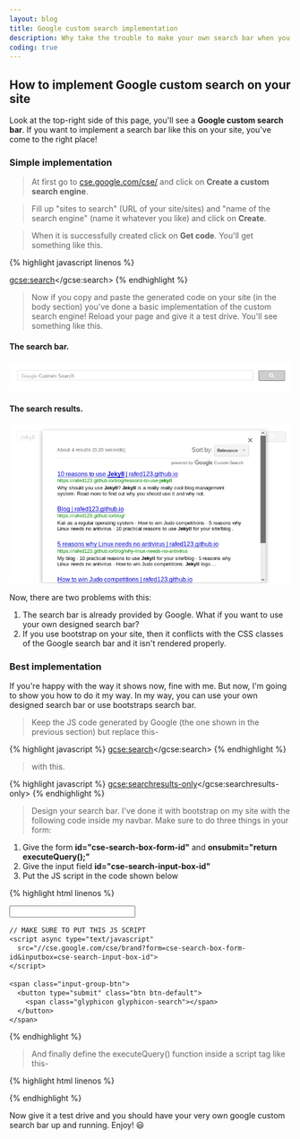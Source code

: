 ```yaml
---
layout: blog
title: Google custom search implementation
description: Why take the trouble to make your own search bar when you can use Google's? I'll show you how to implement Google's custom search bar on your site in the best way.
coding: true
---
```


## How to implement Google custom search on your site

Look at the top-right side of this page, you'll see a **Google custom search bar**. If you want to implement a search bar like this on your site, you've come to the right place! 

### Simple implementation

> At first go to [cse.google.com/cse/](https://cse.google.com/cse/) and click on **Create a custom search engine**.

> Fill up "sites to search" (URL of your site/sites) and "name of the search engine" (name it whatever you like) and click on **Create**.

> When it is successfully created click on **Get code**. You'll get something like this.

{% highlight javascript linenos %}
<script>
  (function() {
    var cx = 'YOUR OWN CODE FOR THE SEARCH ENGINE';
    var gcse = document.createElement('script');
    gcse.type = 'text/javascript';
    gcse.async = true;
    gcse.src = 'https://cse.google.com/cse.js?cx=' + cx;
    var s = document.getElementsByTagName('script')[0];
    s.parentNode.insertBefore(gcse, s);
  })();
</script>
<gcse:search></gcse:search>
{% endhighlight %}

> Now if you copy and paste the generated code on your site (in the body section) you've done a basic implementation of the custom search engine! Reload your page and give it a test drive. You'll see something like this.

#### The search bar.

<img class="pic" alt="Search bar" src="/img/blog/gsearch1.png">

#### The search results.

<img class="pic" alt="Search results" src="/img/blog/gsearch2.png">

Now, there are two problems with this:
1. The search bar is already provided by Google. What if you want to use your own designed search bar?
2. If you use bootstrap on your site, then it conflicts with the CSS classes of the Google search bar and it isn't rendered properly.

### Best implementation

If you're happy with the way it shows now, fine with me. But now, I'm going to show you how to do it my way. In my way, you can use your own designed search bar or use bootstraps search bar.

> Keep the JS code generated by Google (the one shown in the previous section) but replace this-

{% highlight javascript %}
<gcse:search></gcse:search>
{% endhighlight %}

> with this.

{% highlight javascript %}
<gcse:searchresults-only></gcse:searchresults-only>
{% endhighlight %}

> Design your search bar. I've done it with bootstrap on my site with the following code inside my navbar. Make sure to do three things in your form:
1. Give the form **id="cse-search-box-form-id"** and **onsubmit="return executeQuery();"**
2. Give the input field **id="cse-search-input-box-id"**
3. Put the JS script in the code shown below

{% highlight html linenos %}
<form class="navbar-form navbar-right" id="cse-search-box-form-id" onsubmit="return executeQuery();" role="search">
  <div class="input-group"> 
    <input type="text" class="form-control" id="cse-search-input-box-id" size="25" autocomplete="off">
    
    // MAKE SURE TO PUT THIS JS SCRIPT
    <script async type="text/javascript"
      src="//cse.google.com/cse/brand?form=cse-search-box-form-id&inputbox=cse-search-input-box-id">
    </script>
    
    <span class="input-group-btn">
      <button type="submit" class="btn btn-default">
        <span class="glyphicon glyphicon-search"></span>
      </button>
    </span>
  </div>
</form>
{% endhighlight %}

> And finally define the executeQuery() function inside a script tag like this-

{% highlight html linenos %}
<script>
  function executeQuery() {
    var input = document.getElementById('cse-search-input-box-id');
    var element = google.search.cse.element.getElement('searchresults-only0');
    if (input.value == '') {
      element.clearAllResults();
    } else {
      element.execute(input.value);
    }
    return false;
  }
</script>
{% endhighlight %}

Now give it a test drive and you should have your very own google custom search bar up and running. Enjoy! :smiley:

